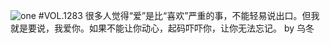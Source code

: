 ![one](http://image.wufazhuce.com/Ftr9E6WlMbaZmw1jkbbEzJBMjzac)
#VOL.1283
很多人觉得“爱”是比“喜欢”严重的事，不能轻易说出口。但我就是要说，我爱你。如果不能让你动心，起码吓吓你，让你无法忘记。 by 乌冬